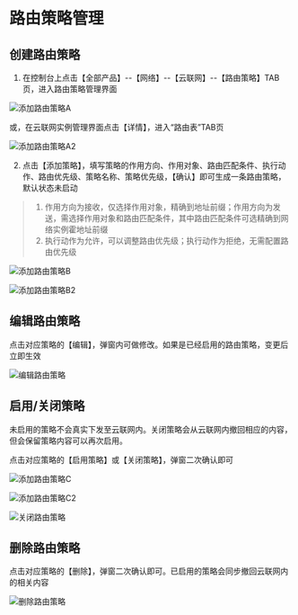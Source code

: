 # 路由策略管理

## 创建路由策略

1. 在控制台上点击【全部产品】--【网络】--【云联网】--【路由策略】TAB页，进入路由策略管理界面

![添加路由策略A](ugn/images/添加路由策略A)

或，在云联网实例管理界面点击【详情】，进入“路由表”TAB页

![添加路由策略A2](ugn/images/添加路由策略A2)

2. 点击【添加策略】，填写策略的作用方向、作用对象、路由匹配条件、执行动作、路由优先级、策略名称、策略优先级，【确认】即可生成一条路由策略，默认状态未启动

> 1. 作用方向为接收，仅选择作用对象，精确到地址前缀；作用方向为发送，需选择作用对象和路由匹配条件，其中路由匹配条件可选精确到网络实例霍地址前缀
> 2. 执行动作为允许，可以调整路由优先级；执行动作为拒绝，无需配置路由优先级

![添加路由策略B](ugn/images/添加路由策略B)

![添加路由策略B2](ugn/images/添加路由策略B2)



## 编辑路由策略

点击对应策略的【编辑】，弹窗内可做修改。如果是已经启用的路由策略，变更后立即生效

![编辑路由策略](ugn/images/编辑路由策略)

## **启用/关闭策略**

未启用的策略不会真实下发至云联网内。关闭策略会从云联网内撤回相应的内容，但会保留策略内容可以再次启用。

点击对应策略的【启用策略】或【关闭策略】，弹窗二次确认即可

![添加路由策略C](ugn/images/添加路由策略C)

![添加路由策略C2](ugn/images/添加路由策略C2)

![关闭路由策略](ugn/images/关闭路由策略)

## 删除路由策略

点击对应策略的【删除】，弹窗二次确认即可。已启用的策略会同步撤回云联网内的相关内容

![删除路由策略](ugn/images/删除路由策略)
